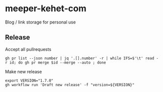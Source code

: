 # meeper-kehet-com

Blog / link storage for personal use

## Release

Accept all pullrequests
```shell
gh pr list --json number | jq '.[].number' -r | while IFS=$'\t' read -r id; do gh pr merge $id --merge --auto ; done
```

Make new release
```shell
export VERSION="1.7.0"
gh workflow run 'Draft new release' -f "version=${VERSION}"
```
